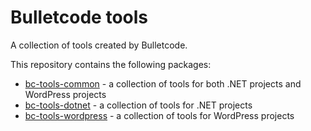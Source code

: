 # Bulletcode tools

A collection of tools created by Bulletcode.

This repository contains the following packages:

 - [bc-tools-common](packages/common) - a collection of tools for both .NET projects and WordPress projects
 - [bc-tools-dotnet](packages/dotnet) - a collection of tools for .NET projects
 - [bc-tools-wordpress](packages/wordpress) - a collection of tools for WordPress projects
